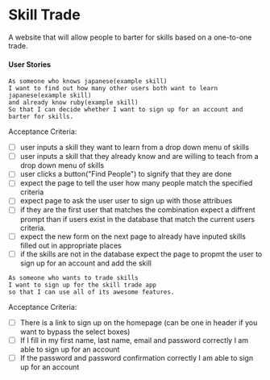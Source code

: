 <h1>Skill Trade</h1>

A website that will allow people to barter for skills based on a one-to-one trade.


<h4>User Stories</h4>

```
As someone who knows japanese(example skill)
I want to find out how many other users both want to learn japanese(example skill)
and already know ruby(example skill)
So that I can decide whether I want to sign up for an account and barter for skills.
```

Acceptance Criteria:
- [ ] user inputs a skill they want to learn from a drop down menu of skills
- [ ] user inputs a skill that they already know and are willing to teach from a drop down menu of skills
- [ ] user clicks a button("Find People") to signify that they are done
- [ ] expect the page to tell the user how many people match the specified criteria
- [ ] expect page to ask the user user to sign up with those attribues
- [ ] if they are the first user that matches the combination expect a diffrent prompt
than if users exist in the database that match the current users criteria.
- [ ] expect the new form on the next page to already have inputed skills filled out in appropriate places
- [ ] if the skills are not in the database expect the page to propmt the user to sign up for an account
and add the skill

```
As someone who wants to trade skills
I want to sign up for the skill trade app
so that I can use all of its awesome features.
```

Acceptance Criteria:
- [ ] There is a link to sign up on the homepage (can be one in header if you want to bypass the select boxes)
- [ ] If I fill in my first name, last name, email and password correctly I am able to sign up for an account
- [ ] If the password and password confirmation correctly I am able to sign up for an account
